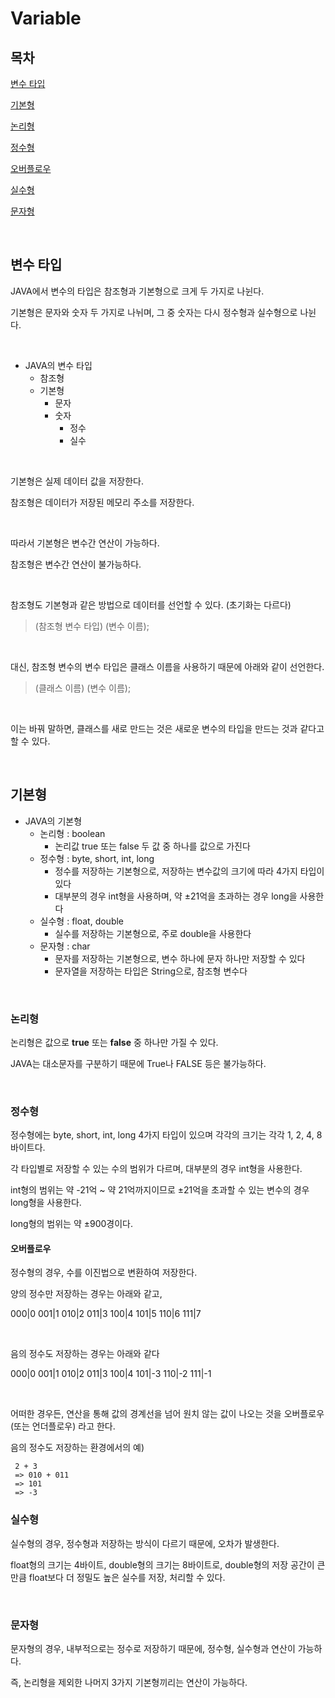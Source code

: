 # Variable

## 목차

[변수 타입](#변수-타입)

[기본형](#기본형)

[논리형](#논리형)

[정수형](#정수형)

[오버플로우](#오버플로우)

[실수형](#실수형)

[문자형](#문자형)

<br>

## 변수 타입

JAVA에서 변수의 타입은 참조형과 기본형으로 크게 두 가지로 나뉜다.

기본형은 문자와 숫자 두 가지로 나뉘며, 그 중 숫자는 다시 정수형과 실수형으로 나뉜다.

<br>

- JAVA의 변수 타입
    - 참조형
    - 기본형
        - 문자
        - 숫자
            - 정수
            - 실수


<br>

기본형은 실제 데이터 값을 저장한다.

참조형은 데이터가 저장된 메모리 주소를 저장한다.

<br>

따라서 기본형은 변수간 연산이 가능하다.

참조형은 변수간 연산이 불가능하다.

<br>

참조형도 기본형과 같은 방법으로 데이터를 선언할 수 있다. (초기화는 다르다)

> (참조형 변수 타입) (변수 이름);

<br>

대신, 참조형 변수의 변수 타입은 클래스 이름을 사용하기 때문에 아래와 같이 선언한다.

> (클래스 이름) (변수 이름);

<br>

이는 바꿔 말하면, 클래스를 새로 만드는 것은 새로운 변수의 타입을 만드는 것과 같다고 할 수 있다.

<br>

## 기본형

- JAVA의 기본형
    - 논리형 : boolean
        - 논리값 true 또는 false 두 값 중 하나를 값으로 가진다
    - 정수형 : byte, short, int, long
        - 정수를 저장하는 기본형으로, 저장하는 변수값의 크기에 따라 4가지 타입이 있다
        - 대부분의 경우 int형을 사용하며, 약 ±21억을 초과하는 경우 long을 사용한다
    - 실수형 : float, double
        - 실수를 저장하는 기본형으로, 주로 double을 사용한다
    - 문자형 : char
        - 문자를 저장하는 기본형으로, 변수 하나에 문자 하나만 저장할 수 있다
        - 문자열을 저장하는 타입은 String으로, 참조형 변수다

<br>

### 논리형

논리형은 값으로 **true** 또는 **false** 중 하나만 가질 수 있다.

JAVA는 대소문자를 구분하기 때문에 True나 FALSE 등은 불가능하다.

<br>

### 정수형

정수형에는 byte, short, int, long 4가지 타입이 있으며 각각의 크기는 각각 1, 2, 4, 8바이트다.

각 타입별로 저장할 수 있는 수의 범위가 다르며, 대부분의 경우 int형을 사용한다.

int형의 범위는 약 -21억 ~ 약 21억까지이므로 ±21억을 초과할 수 있는 변수의 경우 long형을 사용한다.

long형의 범위는 약 ±900경이다.

#### 오버플로우

정수형의 경우, 수를 이진법으로 변환하여 저장한다.

양의 정수만 저장하는 경우는 아래와 같고,

000|0
001|1
010|2
011|3
100|4
101|5
110|6
111|7

<br>

음의 정수도 저장하는 경우는 아래와 같다

000|0
001|1
010|2
011|3
100|4
101|-3
110|-2
111|-1

<br>

어떠한 경우든, 연산을 통해 값의 경계선을 넘어 원치 않는 값이 나오는 것을 오버플로우 (또는 언더플로우) 라고 한다.

음의 정수도 저장하는 환경에서의 예)

```
 2 + 3
 => 010 + 011
 => 101
 => -3
```

### 실수형

실수형의 경우, 정수형과 저장하는 방식이 다르기 때문에, 오차가 발생한다.

float형의 크기는 4바이트, double형의 크기는 8바이트로, double형의 저장 공간이 큰 만큼 float보다 더 정밀도 높은 실수를 저장, 처리할 수 있다.

<br>

### 문자형

문자형의 경우, 내부적으로는 정수로 저장하기 때문에, 정수형, 실수형과 연산이 가능하다.

즉, 논리형을 제외한 나머지 3가지 기본형끼리는 연산이 가능하다.

<br>


